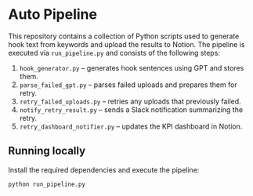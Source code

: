 # Auto Pipeline

This repository contains a collection of Python scripts used to generate hook text from keywords and upload the results to Notion. The pipeline is executed via `run_pipeline.py` and consists of the following steps:

1. `hook_generator.py` – generates hook sentences using GPT and stores them.
2. `parse_failed_gpt.py` – parses failed uploads and prepares them for retry.
3. `retry_failed_uploads.py` – retries any uploads that previously failed.
4. `notify_retry_result.py` – sends a Slack notification summarizing the retry.
5. `retry_dashboard_notifier.py` – updates the KPI dashboard in Notion.

## Running locally

Install the required dependencies and execute the pipeline:

```bash
python run_pipeline.py
```
